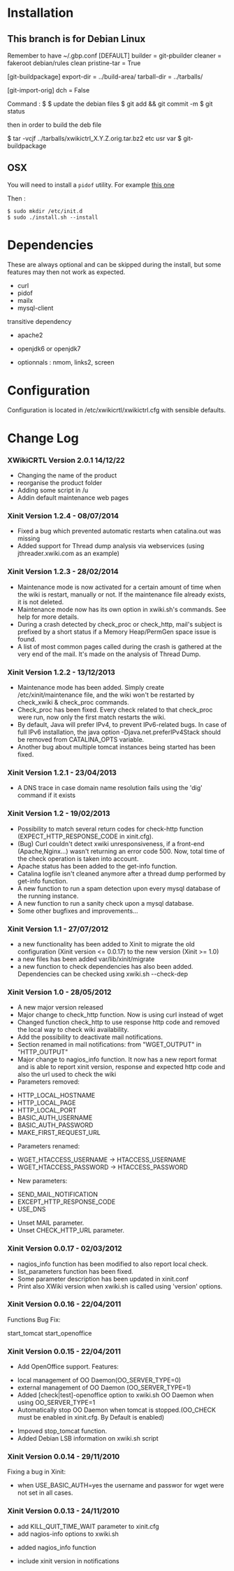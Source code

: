 Installation
============

This branch is for Debian Linux
-----

Remember to have ~/.gbp.conf 
 [DEFAULT]
 builder = git-pbuilder
 cleaner = fakeroot debian/rules clean
 pristine-tar = True

 [git-buildpackage]
 export-dir = ../build-area/
 tarball-dir = ../tarballs/

 [git-import-orig]
 dch = False


Command :
   $ <optionnal> 
   $ update the debian files
   $ git add && git commit -m
   $ git status 

then in order to build the deb file

   $ tar -vcjf ../tarballs/xwikictrl_X.Y.Z.orig.tar.bz2 etc usr var
   $ git-buildpackage



OSX
---

You will need to install a `pidof` utility. For example [this one](http://hints.macworld.com/article.php?story=20030618114543169)

Then :

    $ sudo mkdir /etc/init.d
    $ sudo ./install.sh --install

Dependencies
============

These are always optional and can be skipped during the install, but some features may then not work as expected.

* curl
* pidof
* mailx
* mysql-client

transitive dependency
* apache2
* openjdk6 or openjdk7

* optionnals : nmom, links2, screen


Configuration
=============

Configuration is located in /etc/xwikicrtl/xwikictrl.cfg with sensible defaults.

Change Log
==========
### XWikiCRTL Version 2.0.1 14/12/22 ###
* Changing the name of the product
* reorganise the product folder
* Adding some script in /u
* Addin default maintenance web pages

### Xinit Version 1.2.4 - 08/07/2014 ###
* Fixed a bug which prevented automatic restarts when catalina.out was missing
* Added support for Thread dump analysis via webservices (using jthreader.xwiki.com as an example)

### Xinit Version 1.2.3 - 28/02/2014 ###

* Maintenance mode is now activated for a certain amount of time when the wiki is restart, manually or not. If the maintenance file already exists, it is not deleted.
* Maintenance mode now has its own option in xwiki.sh's commands. See help for more details.
* During a crash detected by check_proc or check_http, mail's subject is prefixed by a short status if a Memory Heap/PermGen space issue is found.
* A list of most common pages called during the crash is gathered at the very end of the mail. It's made on the analysis of Thread Dump.


### Xinit Version 1.2.2 - 13/12/2013 ###

* Maintenance mode has been added. Simply create /etc/xinit/maintenance file, and the wiki won't be restarted by check_xwiki & check_proc commands.
* Check_proc has been fixed. Every check related to that check_proc were run, now only the first match restarts the wiki.
* By default, Java will prefer IPv4, to prevent IPv6-related bugs. In case of full IPv6 installation, the java option -Djava.net.preferIPv4Stack should be removed from CATALINA_OPTS variable.
* Another bug about multiple tomcat instances being started has been fixed.


### Xinit Version 1.2.1 - 23/04/2013 ###

* A DNS trace in case domain name resolution fails using the 'dig' command if it exists

### Xinit Version 1.2 - 19/02/2013 ###

* Possibility to match several return codes for check-http function (EXPECT_HTTP_RESPONSE_CODE in xinit.cfg).
* (Bug) Curl couldn't detect xwiki unresponsiveness, if a front-end (Apache,Nginx...) wasn't returning an error code 500. Now, total time of the check operation is taken into account.
* Apache status has been added to the get-info function.
* Catalina logfile isn't cleaned anymore after a thread dump performed by get-info function.
* A new function to run a spam detection upon every mysql database of the running instance.
* A new function to run a sanity check upon a mysql database. 
* Some other bugfixes and improvements...

### Xinit Version 1.1 - 27/07/2012 ###

* a new functionality has been added to Xinit to migrate the old configuration (Xinit version <= 0.0.17) to the new version (Xinit >= 1.0)
* a new files has been added var/lib/xinit/migrate
* a new function to check dependencies has also been added. Dependencies can be checked using xwiki.sh --check-dep

### Xinit Version 1.0 - 28/05/2012 ###

* A new major version released
* Major change to check_http function. Now is using curl instead of wget
* Changed function check_http to use response http code and removed the local way to check wiki availability.
* Add the possibility to deactivate mail notifications.
* Section renamed in mail notifications: from "WGET_OUTPUT" in "HTTP_OUTPUT"
* Major change to nagios_info function. It now has a new report format and is able to report xinit version, response and expected http code and also the url used to check the wiki
* Parameters removed:
- HTTP_LOCAL_HOSTNAME
- HTTP_LOCAL_PAGE
- HTTP_LOCAL_PORT
- BASIC_AUTH_USERNAME
- BASIC_AUTH_PASSWORD
- MAKE_FIRST_REQUEST_URL
* Parameters renamed:
- WGET_HTACCESS_USERNAME -> HTACCESS_USERNAME
- WGET_HTACCESS_PASSWORD -> HTACCESS_PASSWORD
* New parameters:
- SEND_MAIL_NOTIFICATION
- EXCEPT_HTTP_RESPONSE_CODE
- USE_DNS
* Unset MAIL parameter.
* Unset CHECK_HTTP_URL parameter.

### Xinit Version 0.0.17 - 02/03/2012 ###

* nagios_info function has been modified to also report local check.
* list_parameters function has been fixed.
* Some parameter description has been updated in xinit.conf
* Print also XWiki version when xwiki.sh is called using 'version' options.

### Xinit Version 0.0.16 - 22/04/2011 ###

Functions Bug Fix:

start_tomcat 
start_openoffice

### Xinit Version 0.0.15 - 22/04/2011 ###

* Add OpenOffice support. Features:
- local management of OO Daemon(OO_SERVER_TYPE=0)
- external management of OO Daemon (OO_SERVER_TYPE=1)
- Added [check|test]-openoffice option to xwiki.sh OO Daemon when using OO_SERVER_TYPE=1
- Automatically stop OO Daemon when tomcat is stopped.(OO_CHECK must be enabled in xinit.cfg. By Default is enabled)

* Impoved stop_tomcat function.
* Added Debian LSB information on xwiki.sh script

### Xinit Version 0.0.14 - 29/11/2010 ###

Fixing a bug in Xinit:
- when USE_BASIC_AUTH=yes the username and passwor for wget were not set in all cases.

### Xinit Version 0.0.13 - 24/11/2010 ###

- add KILL_QUIT_TIME_WAIT parameter to xinit.cfg 
- add nagios-info options to xwiki.sh
* added nagios_info function

- include xinit version in notifications
